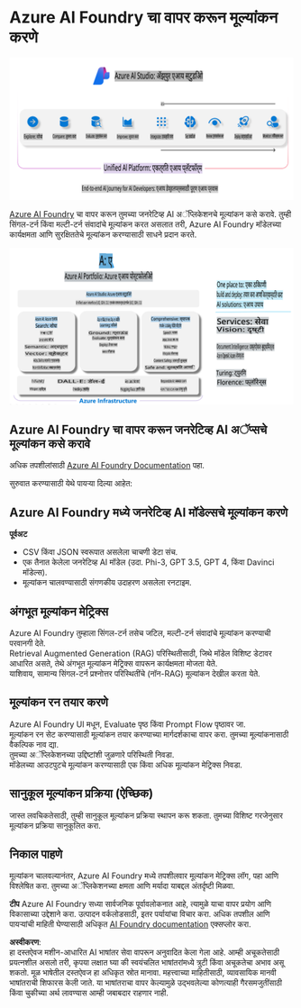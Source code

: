 # **Azure AI Foundry चा वापर करून मूल्यांकन करणे**

![aistudo](../../../../../translated_images/AIFoundry.61da8c74bccc0241ce9a4cb53a170912245871de9235043afcb796ccbc076fdc.mr.png)

[Azure AI Foundry](https://ai.azure.com?WT.mc_id=aiml-138114-kinfeylo) चा वापर करून तुमच्या जनरेटिव्ह AI अॅप्लिकेशनचे मूल्यांकन कसे करावे. तुम्ही सिंगल-टर्न किंवा मल्टी-टर्न संवादांचे मूल्यांकन करत असलात तरी, Azure AI Foundry मॉडेलच्या कार्यक्षमता आणि सुरक्षिततेचे मूल्यांकन करण्यासाठी साधने प्रदान करते.

![aistudo](../../../../../translated_images/AIPortfolio.5aaa2b25e9157624a4542fe041d66a96a1c1ec6007e4e5aadd926c6ec8ce18b3.mr.png)

## Azure AI Foundry चा वापर करून जनरेटिव्ह AI अॅप्सचे मूल्यांकन कसे करावे
अधिक तपशीलांसाठी [Azure AI Foundry Documentation](https://learn.microsoft.com/azure/ai-studio/how-to/evaluate-generative-ai-app?WT.mc_id=aiml-138114-kinfeylo) पहा.

सुरुवात करण्यासाठी येथे पायऱ्या दिल्या आहेत:

## Azure AI Foundry मध्ये जनरेटिव्ह AI मॉडेल्सचे मूल्यांकन करणे

**पूर्वअट**

- CSV किंवा JSON स्वरूपात असलेला चाचणी डेटा संच.
- एक तैनात केलेला जनरेटिव्ह AI मॉडेल (उदा. Phi-3, GPT 3.5, GPT 4, किंवा Davinci मॉडेल्स).
- मूल्यांकन चालवण्यासाठी संगणकीय उदाहरण असलेला रनटाइम.

## अंगभूत मूल्यांकन मेट्रिक्स

Azure AI Foundry तुम्हाला सिंगल-टर्न तसेच जटिल, मल्टी-टर्न संवादांचे मूल्यांकन करण्याची परवानगी देते.  
Retrieval Augmented Generation (RAG) परिस्थितीसाठी, जिथे मॉडेल विशिष्ट डेटावर आधारित असते, तेथे अंगभूत मूल्यांकन मेट्रिक्स वापरून कार्यक्षमता मोजता येते.  
याशिवाय, सामान्य सिंगल-टर्न प्रश्नोत्तर परिस्थितींचे (नॉन-RAG) मूल्यांकन देखील करता येते.

## मूल्यांकन रन तयार करणे

Azure AI Foundry UI मधून, Evaluate पृष्ठ किंवा Prompt Flow पृष्ठावर जा.  
मूल्यांकन रन सेट करण्यासाठी मूल्यांकन तयार करण्याच्या मार्गदर्शकाचा वापर करा. तुमच्या मूल्यांकनासाठी वैकल्पिक नाव द्या.  
तुमच्या अॅप्लिकेशनच्या उद्दिष्टांशी जुळणारे परिस्थिती निवडा.  
मॉडेलच्या आउटपुटचे मूल्यांकन करण्यासाठी एक किंवा अधिक मूल्यांकन मेट्रिक्स निवडा.

## सानुकूल मूल्यांकन प्रक्रिया (ऐच्छिक)

जास्त लवचिकतेसाठी, तुम्ही सानुकूल मूल्यांकन प्रक्रिया स्थापन करू शकता. तुमच्या विशिष्ट गरजेनुसार मूल्यांकन प्रक्रिया सानुकूलित करा.

## निकाल पाहणे

मूल्यांकन चालवल्यानंतर, Azure AI Foundry मध्ये तपशीलवार मूल्यांकन मेट्रिक्स लॉग, पहा आणि विश्लेषित करा. तुमच्या अॅप्लिकेशनच्या क्षमता आणि मर्यादा याबद्दल अंतर्दृष्टी मिळवा.

**टीप** Azure AI Foundry सध्या सार्वजनिक पूर्वावलोकनात आहे, त्यामुळे याचा वापर प्रयोग आणि विकासाच्या उद्देशाने करा. उत्पादन वर्कलोडसाठी, इतर पर्यायांचा विचार करा. अधिक तपशील आणि पायऱ्यांची माहिती घेण्यासाठी अधिकृत [AI Foundry documentation](https://learn.microsoft.com/azure/ai-studio/?WT.mc_id=aiml-138114-kinfeylo) एक्सप्लोर करा.

**अस्वीकरण**:  
हा दस्तऐवज मशीन-आधारित AI भाषांतर सेवा वापरून अनुवादित केला गेला आहे. आम्ही अचूकतेसाठी प्रयत्नशील असलो तरी, कृपया लक्षात घ्या की स्वयंचलित भाषांतरांमध्ये त्रुटी किंवा अचूकतेचा अभाव असू शकतो. मूळ भाषेतील दस्तऐवज हा अधिकृत स्रोत मानावा. महत्त्वाच्या माहितीसाठी, व्यावसायिक मानवी भाषांतराची शिफारस केली जाते. या भाषांतराचा वापर केल्यामुळे उद्भवलेल्या कोणत्याही गैरसमजुतींसाठी किंवा चुकीच्या अर्थ लावण्यास आम्ही जबाबदार राहणार नाही.